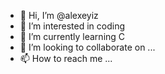 - 👋 Hi, I’m @alexeyiz
- 👀 I’m interested in coding
- 🌱 I’m currently learning C
- 💞️ I’m looking to collaborate on ...
- 📫 How to reach me ...

<!---
alexeyiz/alexeyiz is a ✨ special ✨ repository because its `README.md` (this file) appears on your GitHub profile.
You can click the Preview link to take a look at your changes.
--->
